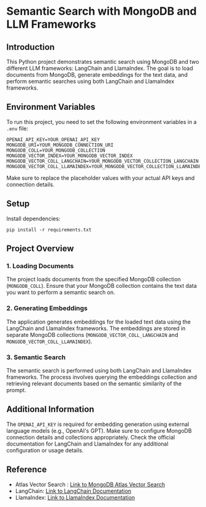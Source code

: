# Semantic Search with MongoDB and LLM Frameworks

## Introduction

This Python project demonstrates semantic search using MongoDB and two different LLM frameworks: LangChain and LlamaIndex. The goal is to load documents from MongoDB, generate embeddings for the text data, and perform semantic searches using both LangChain and LlamaIndex frameworks.

## Environment Variables

To run this project, you need to set the following environment variables in a `.env` file:

```dotenv
OPENAI_API_KEY=YOUR_OPENAI_API_KEY
MONGODB_URI=YOUR_MONGODB_CONNECTION_URI
MONGODB_COLL=YOUR_MONGODB_COLLECTION
MONGODB_VECTOR_INDEX=YOUR_MONGODB_VECTOR_INDEX
MONGODB_VECTOR_COLL_LANGCHAIN=YOUR_MONGODB_VECTOR_COLLECTION_LANGCHAIN
MONGODB_VECTOR_COLL_LLAMAINDEX=YOUR_MONGODB_VECTOR_COLLECTION_LLAMAINDEX
```

Make sure to replace the placeholder values with your actual API keys and connection details.

## Setup

Install dependencies:

```
pip install -r requirements.txt
```

## Project Overview
### 1. Loading Documents

The project loads documents from the specified MongoDB collection (`MONGODB_COLL`). Ensure that your MongoDB collection contains the text data you want to perform a semantic search on.

### 2. Generating Embeddings
The application generates embeddings for the loaded text data using the LangChain and LlamaIndex frameworks. The embeddings are stored in separate MongoDB collections (`MONGODB_VECTOR_COLL_LANGCHAIN` and `MONGODB_VECTOR_COLL_LLAMAINDEX`).

### 3. Semantic Search
The semantic search is performed using both LangChain and LlamaIndex frameworks. The process involves querying the embeddings collection and retrieving relevant documents based on the semantic similarity of the prompt.

## Additional Information
The `OPENAI_API_KEY` is required for embedding generation using external language models (e.g., OpenAI's GPT).
Make sure to configure MongoDB connection details and collections appropriately.
Check the official documentation for LangChain and LlamaIndex for any additional configuration or usage details.

## Reference
- Atlas Vector Search : [Link to MongoDB Atlas Vector Search](https://www.mongodb.com/products/platform/atlas-vector-search)
- LangChain: [Link to LangChain Documentation](https://python.langchain.com/docs/get_started/introduction)
- LlamaIndex: [Link to LlamaIndex Documentation](https://docs.llamaindex.ai/en/stable/)
